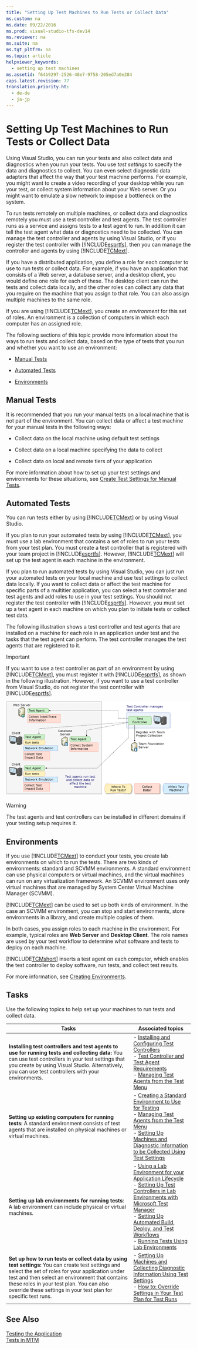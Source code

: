 ```yaml
---
title: "Setting Up Test Machines to Run Tests or Collect Data"
ms.custom: na
ms.date: 09/22/2016
ms.prod: visual-studio-tfs-dev14
ms.reviewer: na
ms.suite: na
ms.tgt_pltfrm: na
ms.topic: article
helpviewer_keywords: 
  - setting up test machines
ms.assetid: f64b9297-2526-48e7-9758-205ed7a0e284
caps.latest.revision: 77
translation.priority.ht: 
  - de-de
  - ja-jp
---
```

# Setting Up Test Machines to Run Tests or Collect Data
Using Visual Studio, you can run your tests and also collect data and diagnostics when you run your tests. You use *test settings* to specify the data and diagnostics to collect. You can even select diagnostic data adapters that affect the way that your test machine performs. For example, you might want to create a video recording of your desktop while you run your test, or collect system information about your Web server. Or you might want to emulate a slow network to impose a bottleneck on the system.  
  
 To run tests remotely on multiple machines, or collect data and diagnostics remotely you must use a test controller and test agents. The test controller runs as a service and assigns tests to a test agent to run. In addition it can tell the test agent what data or diagnostics need to be collected. You can manage the test controller and agents by using Visual Studio, or if you register the test controller with [!INCLUDE[esprtfs](../vs140/includes/esprtfs_md.md)], then you can manage the controller and agents by using [!INCLUDE[TCMext](../vs140/includes/tcmext_md.md)].  
  
 If you have a distributed application, you define a role for each computer to use to run tests or collect data. For example, if you have an application that consists of a Web server, a database server, and a desktop client, you would define one role for each of these. The desktop client can run the tests and collect data locally, and the other roles can collect any data that you require on the machine that you assign to that role.  You can also assign multiple machines to the same role.  
  
 If you are using [!INCLUDE[TCMext](../vs140/includes/tcmext_md.md)], you create an *environment* for this set of roles. An environment is a collection of computers in which each computer has an assigned role.  
  
 The following sections of this topic provide more information about the ways to run tests and collect data, based on the type of tests that you run and whether you want to use an environment:  
  
-   [Manual Tests](#ManualTests)  
  
-   [Automated Tests](#AutomatedTests)  
  
-   [Environments](#Environments)  
  
##  <a name="ManualTests"></a> Manual Tests  
 It is recommended that you run your manual tests on a local machine that is not part of the environment. You can collect data or affect a test machine for your manual tests in the following ways:  
  
-   Collect data on the local machine using default test settings  
  
-   Collect data on a local machine specifying the data to collect  
  
-   Collect data on local and remote tiers of your application  
  
 For more information about how to set up your test settings and environments for these situations, see [Create Test Settings for Manual Tests](../vs140/collect-more-diagnostic-data-in-manual-tests.md).  
  
##  <a name="AutomatedTests"></a> Automated Tests  
 You can run tests either by using [!INCLUDE[TCMext](../vs140/includes/tcmext_md.md)] or by using Visual Studio.  
  
 If you plan to run your automated tests by using [!INCLUDE[TCMext](../vs140/includes/tcmext_md.md)], you must use a lab environment that contains a set of roles to run your tests from your test plan. You must create a test controller that is registered with your team project in [!INCLUDE[esprtfs](../vs140/includes/esprtfs_md.md)]. However, [!INCLUDE[TCMext](../vs140/includes/tcmext_md.md)] will set up the test agent in each machine in the environment.  
  
 If you plan to run automated tests by using Visual Studio, you can just run your automated tests on your local machine and use test settings to collect data locally. If you want to collect data or affect the test machine for specific parts of a multitier application, you can select a test controller and test agents and add roles to use in your test settings. You should not register the test controller with [!INCLUDE[esprtfs](../vs140/includes/esprtfs_md.md)]. However, you must set up a test agent in each machine on which you plan to initiate tests or collect test data.  
  
 The following illustration shows a test controller and test agents that are installed on a machine for each role in an application under test and the tasks that the test agent can perform. The test controller manages the test agents that are registered to it.  
  
> [!IMPORTANT]
>  If you want to use a test controller as part of an environment by using [!INCLUDE[TCMext](../vs140/includes/tcmext_md.md)], you must register it with [!INCLUDE[esprtfs](../vs140/includes/esprtfs_md.md)], as shown in the following illustration. However, if you want to use a test controller from Visual Studio, do not register the test controller with [!INCLUDE[esprtfs](../vs140/includes/esprtfs_md.md)].  
  
 ![Test Controller and Test Agents](../vs140/media/testagent_concepts.png "TestAgent_Concepts")  
  
> [!WARNING]
>  The test agents and test controllers can be installed in different domains if your testing setup requires it.  
  
##  <a name="Environments"></a> Environments  
 If you use [!INCLUDE[TCMext](../vs140/includes/tcmext_md.md)] to conduct your tests, you create lab environments on which to run the tests. There are two kinds of environments: standard and SCVMM environments. A standard environment can use physical computers or virtual machines, and the virtual machines can run on any virtualization framework. An SCVMM environment uses only virtual machines that are managed by System Center Virtual Machine Manager (SCVMM).  
  
 [!INCLUDE[TCMext](../vs140/includes/tcmext_md.md)] can be used to set up both kinds of environment. In the case an SCVMM environment, you can stop and start environments, store environments in a library, and create multiple copies of them.  
  
 In both cases, you assign roles to each machine in the environment. For example, typical roles are **Web Server** and **Desktop Client**. The role names are used by your test workflow to determine what software and tests to deploy on each machine.  
  
 [!INCLUDE[TCMshort](../vs140/includes/tcmshort_md.md)] inserts a test agent on each computer, which enables the test controller to deploy software, run tests, and collect test results.  
  
 For more information, see [Creating Environments](assetId:///14ba54c8-a158-4a6e-b00a-b00ae960feb8).  
  
## Tasks  
 Use the following topics to help set up your machines to run tests and collect data.  
  
|Tasks|Associated topics|  
|-----------|-----------------------|  
|**Installing test controllers and test agents to use for running tests and collecting data:** You can use test controllers in your test settings that you create by using Visual Studio. Alternatively, you can use test controllers with your environments.|-   [Installing and Configuring Test Controllers](../vs140/install-and-configure-test-agents.md)<br />-   [Test Controller and Test Agent Requirements](assetId:///372d97ce-12e4-46a9-9863-da508adba68f)<br />-   [Managing Test Agents from the Test Menu](assetId:///2b20b22e-d4cf-49d6-804c-daa9de8e81c1)|  
|**Setting up existing computers for running tests:** A standard environment consists of test agents that are installed on physical machines or virtual machines.|-   [Creating a Standard Environment to Use for Testing](assetId:///7ba1b89c-f98d-4ff5-aa74-c47df4c97f55)<br />-   [Managing Test Agents from the Test Menu](assetId:///2b20b22e-d4cf-49d6-804c-daa9de8e81c1)<br />-   [Setting Up Machines and Diagnostic Information to be Collected Using Test Settings](../vs140/setting-up-machines-and-collecting-diagnostic-information-using-test-settings.md)|  
|**Setting up lab environments for running tests**: A lab environment can include physical or virtual machines.|-   [Using a Lab Environment for your Application Lifecycle](assetId:///14ba54c8-a158-4a6e-b00a-b00ae960feb8)<br />-   [Setting Up Test Controllers in Lab Environments with Microsoft Test Manager](assetId:///f5113275-14f5-4a40-8e3a-50d347ddb83a)<br />-   [Setting Up Automated Build, Deploy, and Test Workflows](../vs140/automated-build-deploy-test-workflows.md)<br />-   [Running Tests Using Lab Environments](../vs140/automate-system-tests.md)|  
|**Set up how to run tests or collect data by using test settings:** You can create test settings and select the set of roles for your application under test and then select an environment that contains these roles in your test plan. You can also override these settings in your test plan for specific test runs.|-   [Setting Up Machines and Collecting Diagnostic Information Using Test Settings](../vs140/setting-up-machines-and-collecting-diagnostic-information-using-test-settings.md)<br />-   [How to: Override Settings in Your Test Plan for Test Runs](assetId:///832576d2-44bd-4237-8cde-612349a3ab50)|  
  
## See Also  
 [Testing the Application](../vs140/test-apps-early-and-often.md)   
 [Tests in MTM](../vs140/testing-your-application-using-microsoft-test-manager.md)